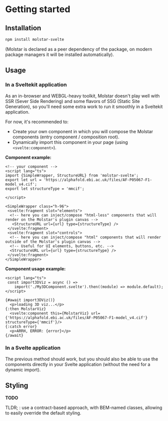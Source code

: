 # Getting started

## Installation

```bash
npm install molstar-svelte
```
(Molstar is declared as a peer dependency of the package, on modern package managers it will be installed automatically).

## Usage 

### In a Sveltekit application

As an in-browser and WEBGL-heavy toolkit, Molstar doesn't play well with SSR (Sever Side Rendering) and some flavors of SSG (Static Site Generation), so you'll need some extra work to run it smoothly in a Sveltekit application.

For now, it's recommended to:
- Create your own component in which you will compose the Molstar components (entry component / composition root).
- Dynamically import this component in your page (using `<svelte:component>`).

**Component example:**
```svelte
<!-- your component -->
<script lang="ts">
import {SimpleWrapper, StructureURL} from 'molstar-svelte';
export let url = 'https://alphafold.ebi.ac.uk/files/AF-P05067-F1-model_v4.cif';
export let structureType = 'mmcif';

</script>

<SimpleWrapper class="h-96">
 <svelte:fragment slot="elements">
  <!-- here you can inject/compose "html-less" components that will render on the Molstar's plugin canvas -->
   <StructureURL url={url} type={structureType} />
 </svelte:fragment>
 <svelte:fragment slot="controls">
  <!-- here you can inject/compose "html" components that will render outside of the Molstar's plugin canvas -->
  <!-- Useful for UI elements, buttons, etc. -->
  <StructureURL url={url} type={structureType} />
 </svelte:fragment>
</SimpleWrapper>
```

**Component usage example:**
```svelte
<script lang="ts">
 const import3DViz = async () =>
    import('./My3DComponent.svelte').then((module) => module.default);
</script>

{#await import3DViz()}
  <p>loading 3D viz...</p>
{:then MolstarViz}
  <svelte:component this={MolstarViz} url={'https://alphafold.ebi.ac.uk/files/AF-P05067-F1-model_v4.cif'} structureType={'mmcif'}/>
{:catch error}
  <p>ARRH, ERROR: {error}</p>
{/await}

```

### In a Svelte application

The previous method should work, but you should also be able to use the components directly in your Svelte application (without the need for a dynamic import).


## Styling

**TODO**

TLDR; : use a contract-based approach, with BEM-named classes, allowing to easily override the default styling.